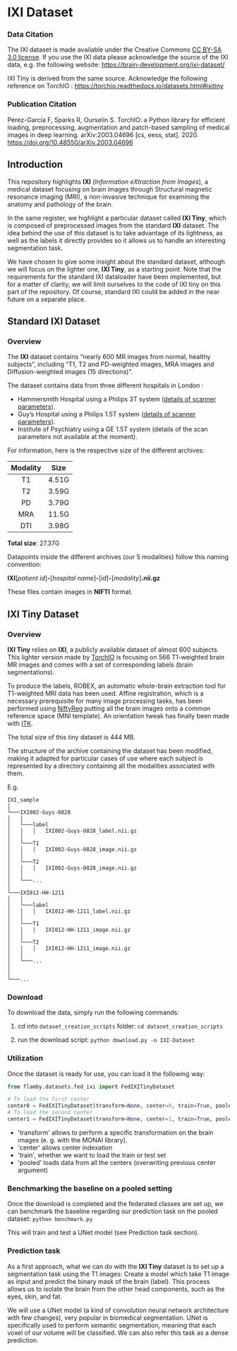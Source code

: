 # IXI Dataset

### Data Citation

The IXI dataset is made available under the Creative Commons [CC BY-SA 3.0 license](https://creativecommons.org/licenses/by-sa/3.0/legalcode). If you use the IXI data please acknowledge the source of the IXI data, e.g. the following website: https://brain-development.org/ixi-dataset/

IXI Tiny is derived from the same source. Acknowledge the following reference on TorchIO : https://torchio.readthedocs.io/datasets.html#ixitiny

### Publication Citation

Pérez-García F, Sparks R, Ourselin S. TorchIO: a Python library for efficient loading, preprocessing, augmentation and patch-based sampling of medical images in deep learning. arXiv:2003.04696 [cs, eess, stat]. 2020. https://doi.org/10.48550/arXiv.2003.04696

## Introduction

This repository highlights **IXI** (*Information eXtraction from Images*), a medical dataset focusing on brain images through Structural magnetic resonance imaging (MRI), a non-invasive technique for examining the anatomy and pathology of the brain.

In the same register, we highlight a particular dataset called **IXI Tiny**, which is composed of preprocessed images from the standard **IXI** dataset. The idea behind the use of this dataset is to take advantage of its lightness, as well as the labels it directly provides so it allows us to handle an interesting segmentation task.

We have chosen to give some insight about the standard dataset, although we will focus on the lighter one, **IXI Tiny**, as a starting point. Note that the requirements for the standard IXI dataloader have been implemented, but for a matter of clarity, we will limit ourselves to the code of IXI tiny on this part of the repository. Of course, standard IXI could be added in the near future on a separate place.

## Standard IXI Dataset

### Overview

The **IXI** dataset contains “nearly 600 MR images from normal, healthy subjects”, including “T1, T2 and PD-weighted images, MRA images and Diffusion-weighted images (15 directions)”.

The dataset contains data from three different hospitals in London :
- Hammersmith Hospital using a Philips 3T system ([details of scanner parameters](http://wp.doc.ic.ac.uk/brain-development/scanner-philips-medical-systems-intera-3t/)).
- Guy’s Hospital using a Philips 1.5T system ([details of scanner parameters](http://wp.doc.ic.ac.uk/brain-development/scanner-philips-medical-systems-gyroscan-intera-1-5t/)).
- Institute of Psychiatry using a GE 1.5T system (details of the scan parameters not available at the moment).

For information, here is the respective size of the different archives:

| Modality | Size |
| :------: | ------ |
| T1 | 4.51G |
| T2 | 3.59G |
| PD | 3.79G |
| MRA | 11.5G |
| DTI | 3.98G |

**Total size**: 27.37G

Datapoints inside the different archives (our 5 modalities) follow this naming convention:

**IXI**[*patient id*]**-**[*hospital name*]**-**[*id*]**-**[*modality*]**.nii.gz**

These files contain images in **NIFTI** format.

## IXI Tiny Dataset

### Overview

**IXI Tiny** relies on **IXI**, a publicly available dataset of almost 600 subjects. This lighter version made by [TorchIO](https://torchio.readthedocs.io/datasets.html#ixitiny) is focusing on 566 T1-weighted brain MR images and comes with a set of corresponding labels (brain segmentations).

To produce the labels, ROBEX, an automatic whole-brain extraction tool for T1-weighted MRI data has been used.
Affine registration, which is a necessary prerequisite for many image processing tasks, has been performed using [NiftyReg](https://github.com/KCL-BMEIS/niftyreg) putting all the brain images onto a common reference space (MNI template). An orientation tweak has finally been made with [ITK](https://itk.org/).

The total size of this tiny dataset is 444 MB.

The structure of the archive containing the dataset has been modified, making it adapted for particular cases of use where each subject is represented by a directory containing all the modalities associated with them.

E.g.
```
IXI_sample   
│
└───IXI002-Guys-0828
│   │  
│   └───label
│   │   │   IXI002-Guys-0828_label.nii.gz
│   │  
│   └───T1
│   │   │   IXI002-Guys-0828_image.nii.gz
│   │  
│   └───T2
│   │   │   IXI002-Guys-0828_image.nii.gz
│   │ 
│   └───... 
│
└───IXI012-HH-1211
│   │  
│   └───label
│   │   │   IXI012-HH-1211_label.nii.gz
│   │  
│   └───T1
│   │   │   IXI012-HH-1211_image.nii.gz
│   │  
│   └───T2
│   │   │   IXI012-HH-1211_image.nii.gz
│   │ 
│   └───... 
│
│
└───...

```

### Download

To download the data, simply run the following commands:

1. cd into `dataset_creation_scripts` folder: `cd dataset_creation_scripts`

2. run the download script: `python download.py -o IXI-Dataset`

### Utilization

Once the dataset is ready for use, you can load it the following way:
```python
from flamby.datasets.fed_ixi import FedIXITinyDataset

# To load the first center
center0 = FedIXITinyDataset(transform=None, center=0, train=True, pooled=False)
# To load the second center
center1 = FedIXITinyDataset(transform=None, center=1, train=True, pooled=False)
```

- 'transform' allows to perform a specific transformation on the brain images (e. g. with the MONAI library).
- 'center' allows center indexation
- 'train', whether we want to load the train or test set
- 'pooled' loads data from all the centers (overwriting previous center argument)

### Benchmarking the baseline on a pooled setting

Once the download is completed and the federated classes are set up, we can benchmark the baseline regarding our prediction task on the pooled dataset: `python benchmark.py`

This will train and test a UNet model (see Prediction task section).

### Prediction task

As a first approach, what we can do with the **IXI Tiny** dataset is to set up a segmentation task using the T1 images:
Create a model which take T1 image as input and predict the binary mask of the brain (label). This process allows us to isolate the brain from the other head components, such as the eyes, skin, and fat.

We will use a UNet model (a kind of convolution neural network architecture with few changes), very popular in biomedical segmentation. UNet is specifically used to perform semantic segmentation, meaning that each voxel of our volume will be classified. We can also refer this task as a dense prediction.